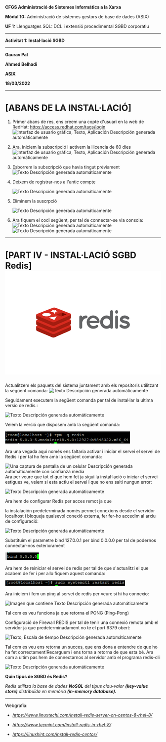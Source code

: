 **CFGS Administració de Sistemes Informàtics a la Xarxa**

**Mòdul 10:** Administració de sistemes gestors de base de dades (ASIX)

**UF 1:** Llenguatges SQL: DCL i extensió procedimental SGBD corporatiu


***


**Activitat 1: Instal·lació SGBD**


***

**Gaurav Pal**

**Ahmed Belhadi**

**ASIX**

**18/03/2022**
***

# **[ABANS DE LA INSTAL·LACIÓ]** 

1.  Primer abans de res, ens creem una copte d'usuari en la web de
    RedHat: <https://access.redhat.com/tags/login>
    ![Interfaz de usuario gráfica, Texto, Aplicación Descripción generada
    automáticamente](https://github.com/ahmedwaix/InstallacioSGBD/blob/main/Imagenes/image1.png)

2.  Ara, iniciem la subscripció i activem la llicencia de 60 dies
    ![Interfaz de usuario gráfica, Texto, Aplicación Descripción generada
automáticamente](https://github.com/ahmedwaix/InstallacioSGBD/blob/main/Imagenes/image2.png)

3.  Esborrem la subscripció que havia tingut prèviament 
    ![Texto Descripción generada
    automáticamente](https://github.com/ahmedwaix/InstallacioSGBD/blob/main/Imagenes/image3.png)

4.  Deixem de registrar-nos a l'antic compte

    ![Texto Descripción generada
automáticamente](https://github.com/ahmedwaix/InstallacioSGBD/blob/main/Imagenes/image4.png)

5.  Eliminem la suscrpció

    ![Texto Descripción generada
automáticamente](https://github.com/ahmedwaix/InstallacioSGBD/blob/main/Imagenes/image5.png)

6.  Ara fiquem el codi següent, per tal de connectar-se via consola:
    ![Texto Descripción generada
automáticamente](https://github.com/ahmedwaix/InstallacioSGBD/blob/main/Imagenes/image6.png)
    ![Texto Descripción generada
automáticamente](https://github.com/ahmedwaix/InstallacioSGBD/blob/main/Imagenes/image7.png)
***

# **[PART IV - INSTAL·LACIÓ SGBD Redis]** ![Interfaz de usuario gráfica, Texto, Aplicación Descripción generada     automáticamente](https://github.com/ahmedwaix/InstallacioSGBD/blob/main/Imagenes/redis.png)

Actualitzem els paquets del sistema juntament amb els repositoris
utilitzant la següent comanda: ![Texto Descripción generada
automáticamente](https://github.com/ahmedwaix/InstallacioSGBD/blob/main/Imagenes/image64.png)

Seguidament executem la següent comanda per tal de instal·lar la ultima
versio de redis.:

![Texto Descripción generada
automáticamente](https://github.com/ahmedwaix/InstallacioSGBD/blob/main/Imagenes/image65.png)

Veiem la versió que disposem amb la següent comanda:

![](https://github.com/ahmedwaix/InstallacioSGBD/blob/main/Imagenes/image66.png)

Ara una vegada aqui només ens faltaria activar i iniciar el servei el
servei de Redis i per tal ho fem amb la següent comanda:

![Una captura de pantalla de un celular Descripción generada
automáticamente con confianza
media](https://github.com/ahmedwaix/InstallacioSGBD/blob/main/Imagenes/image67.png)
Ara per veure que tot el que hem fet ja
sigui la instal·lació o iniciar el servei estigues ve, veiem si esta
actiu el servei i que no ens salti nungun error:

![Texto Descripción generada
automáticamente](https://github.com/ahmedwaix/InstallacioSGBD/blob/main/Imagenes/image68.png)

Ara hem de configurar Redis per acces remot ja que

la instalación predeterminada només permet conexions desde el servidor
localhost i bloqueja qualsevol conexió externa, fer fer-ho accedim al
arxiu de configuració:

![Texto Descripción generada
automáticamente](https://github.com/ahmedwaix/InstallacioSGBD/blob/main/Imagenes/image69.png)

Substituim el parametre bind 127.0.0.1 per bind 0.0.0.0 per tal de
podernos connectar-nos exteriorament

![](https://github.com/ahmedwaix/InstallacioSGBD/blob/main/Imagenes/image70.png)

Ara hem de reiniciar el servei de redis per tal de que s'actualitzi el
que acabem de fer i per allo fiquem aquest comanda:

![](https://github.com/ahmedwaix/InstallacioSGBD/blob/main/Imagenes/image71.png)

Ara iniciem i fem un ping al servei de redis per veure si hi ha connexio:

![Imagen que contiene Texto Descripción generada
automáticamente](https://github.com/ahmedwaix/InstallacioSGBD/blob/main/Imagenes/image72.png)

Tal com es veu funciona ja que retorna el PONG (Ping-Pong)

Configuració de Firewall REDIS per tal de tenir una connexió remota amb
el servidor ja que predeterminadament no te el port 6379 obert:

![Texto, Escala de tiempo Descripción generada
automáticamente](https://github.com/ahmedwaix/InstallacioSGBD/blob/main/Imagenes/image73.png)

Tal com es veu ens retorna un succes, que ens dona a entendre de que ho
ha fet correctament!Recarguem i ens torna a retorna de que esta bé. Ara
com a ultim pas hem de connectarnos al servidor amb el programa
redis-cli

![Texto Descripción generada
automáticamente](https://github.com/ahmedwaix/InstallacioSGBD/blob/main/Imagenes/image74.png)

**Quin tipus de SGBD és Redis?** 

*Redis utilitza la base de
dades **NoSQL** del tipus clau-valor **(key-value store)** distribuïda
en memòria **(in-memory database).***

***

Webgrafia:

-   *<https://www.linuxtechi.com/install-redis-server-on-centos-8-rhel-8/>*

-   *<https://www.tecmint.com/install-redis-in-rhel-8/>*

-   *<https://linuxhint.com/install-redis-centos/>*
